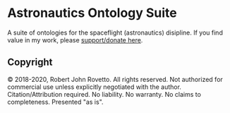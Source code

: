 # Astronautics Ontology Suite

A suite of ontologies for the spaceflight (astronautics) disipline. If you find value in my work, please [support/donate here](https://gogetfunding.com/creating-meaning-full-space-terminologies-knowledge-models-for-space-safety/).

## Copyright
© 2018-2020, Robert John Rovetto. All rights reserved. Not authorized for commercial use unless explicitly negotiated with the author. Citation/Attribution required. No liability. No warranty. No claims to completeness. Presented "as is". 

